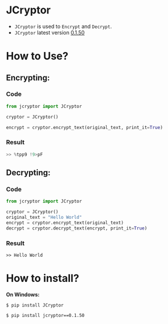 # JCryptor

* `JCryptor` is used to `Encrypt` and `Decrypt`.
* `JCryptor` latest version [0.1.50](https://github.com/ScripNewbie/JCryptor/tree/main)


# How to Use?

## Encrypting:
### Code
```python
from jcryptor import JCryptor

cryptor = JCryptor()

encrypt = cryptor.encrypt_text(original_text, print_it=True)
```
### Result
```python
>> %tpp9 !9>pF
```

## Decrypting:
### Code
```python
from jcryptor import JCryptor

cryptor = JCryptor()
original_text = "Hello World"
encrypt = cryptor.encrypt_text(original_text)
decrypt = cryptor.decrypt_text(encrypt, print_it=True)
```
### Result
```
>> Hello World
```
 
# How to install?
 
**On Windows:**
```
$ pip install JCryptor
```
```
$ pip install jcryptor==0.1.50
```
